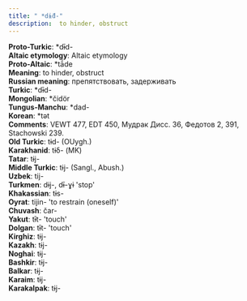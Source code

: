```yaml
---
title: " *dɨ̄d-"
description:  to hinder, obstruct
---
```


<strong>Proto-Turkic</strong>:  *dɨ̄d-<br>
<strong>Altaic etymology</strong>:  Altaic etymology<br>
<strong> Proto-Altaic</strong>:  *tā́de<br>
<strong>Meaning</strong>:  to hinder, obstruct<br>
<strong>Russian meaning</strong>:  препятствовать, задерживать<br>
<strong>Turkic</strong>:  *dɨ̄d-<br>
<strong>Mongolian</strong>:  *čidör<br>
<strong>Tungus-Manchu</strong>:  *dad-<br>
<strong>Korean</strong>:  *tǝt<br>
<strong>Comments</strong>:  VEWT 477, EDT 450, Мудрак Дисс. 36, Федотов 2, 391, Stachowski 239.<br>
<strong>Old Turkic</strong>:  tɨd- (OUygh.)<br>
<strong>Karakhanid</strong>:  tɨδ- (MK)<br>
<strong>Tatar</strong>:  tɨj-<br>
<strong>Middle Turkic</strong>:  tɨj- (Sangl., Abush.)<br>
<strong>Uzbek</strong>:  tij-<br>
<strong>Turkmen</strong>:  dɨj-, dɨ̄-ɣɨ 'stop'<br>
<strong>Khakassian</strong>:  tɨs-<br>
<strong>Oyrat</strong>:  tijin- 'to restrain (oneself)'<br>
<strong>Chuvash</strong>:  čar-<br>
<strong>Yakut</strong>:  tɨ̄t- 'touch'<br>
<strong>Dolgan</strong>:  tɨ̄t- 'touch'<br>
<strong>Kirghiz</strong>:  tɨj-<br>
<strong>Kazakh</strong>:  tɨj-<br>
<strong>Noghai</strong>:  tɨj-<br>
<strong>Bashkir</strong>:  tɨj-<br>
<strong>Balkar</strong>:  tɨj-<br>
<strong>Karaim</strong>:  tɨj-<br>
<strong>Karakalpak</strong>:  tɨj-<br>


